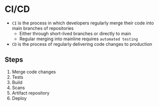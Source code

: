 # CI/CD

- `CI` is the process in which developers regularly merge their code into main branches of repositories
  - Either through short-lived branches or directly to main
  - Regular merging into mainline requires `automated testing`
- `CD` is the process of regularly delivering code changes to production

## Steps

1. Merge code changes
2. Tests
3. Build
4. Scans
5. Artifact repository
6. Deploy
